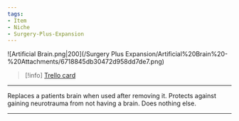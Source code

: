 ```yaml
---
tags:
- Item
- Niche
- Surgery-Plus-Expansion
---
```


![Artificial Brain.png\|200](/Surgery Plus Expansion/Artificial%20Brain%20-%20Attachments/6718845db30472d958dd7de7.png)

> [!info] [Trello card](https://trello.com/c/au8p8Sdj/158-artificial-brain)

---

Replaces a patients brain when used after removing it. Protects against gaining neurotrauma from not having a brain. Does nothing else.

---

